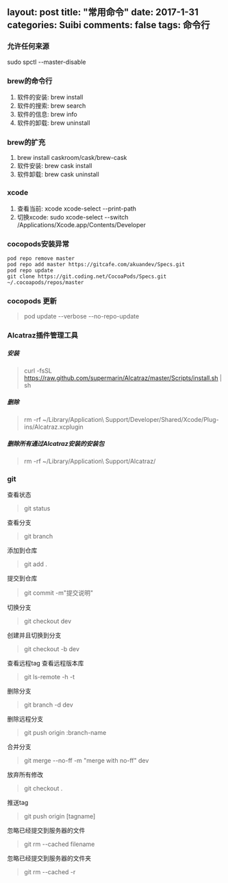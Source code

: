 ﻿layout: post
title: "常用命令"
date: 2017-1-31 
categories: Suibi
comments: false
tags: 命令行
---
### 允许任何来源
sudo spctl --master-disable
### brew的命令行
1. 软件的安装: brew install
2. 软件的搜索: brew search
3. 软件的信息: brew info
4. 软件的卸载: brew uninstall

### brew的扩充
1. brew install caskroom/cask/brew-cask
2. 软件安装: brew cask install
3. 软件卸载: brew cask uninstall

### xcode
1. 查看当前: xcode xcode-select --print-path
2. 切换xcode: sudo xcode-select --switch /Applications/Xcode.app/Contents/Developer

<!-- more -->

### cocopods安装异常
```
pod repo remove master
pod repo add master https://gitcafe.com/akuandev/Specs.git
pod repo update
git clone https://git.coding.net/CocoaPods/Specs.git ~/.cocoapods/repos/master
```

### cocopods 更新
 > pod update --verbose --no-repo-update
 
### Alcatraz插件管理工具
##### 安装
> curl -fsSL https://raw.github.com/supermarin/Alcatraz/master/Scripts/install.sh | sh

##### 删除
> rm -rf ~/Library/Application\ Support/Developer/Shared/Xcode/Plug-ins/Alcatraz.xcplugin

##### 删除所有通过Alcatraz安装的安装包
> rm -rf ~/Library/Application\ Support/Alcatraz/

### git
查看状态
> git status

查看分支
> git branch

添加到仓库
> git add .

提交到仓库
> git commit -m"提交说明"

切换分支
> git checkout dev

创建并且切换到分支
> git checkout -b dev

查看远程tag 查看远程版本库
> git ls-remote -h -t

删除分支
> git branch -d dev

删除远程分支
> git push origin :branch-name  

合并分支
> git merge --no-ff -m "merge with no-ff" dev

放弃所有修改
> git checkout .

推送tag
> git push origin [tagname]

忽略已经提交到服务器的文件
> git rm --cached filename

忽略已经提交到服务器的文件夹
> git rm --cached -r 

